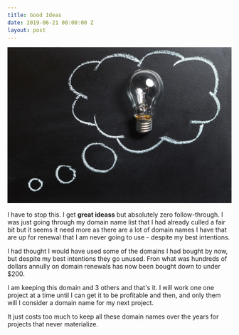 ```yaml
---
title: Good Ideas
date: 2019-06-21 00:00:00 Z
layout: post
---
```


![idea](/images/idea.jpg)

I have to stop this. I get **great ideass** but absolutely zero follow-through. I was just going through my domain name list that I had already culled a fair bit but it seems it need more as there are a lot of domain names I have that are up for renewal that I am never going to use - despite my best intentions.

I had thought I would have used some of the domains I had bought by now, but despite my best intentions they go unused. Fron what was hundreds of dollars annully on domain renewals has now been bought down to under $200.

I am keeping this domain and 3 others and that's it. I will work one one project at a time until I can get it to be profitable and then, and only them will I consider a domain name for my next project.

It just costs too much to keep all these domain names over the years for projects that never materialize.






